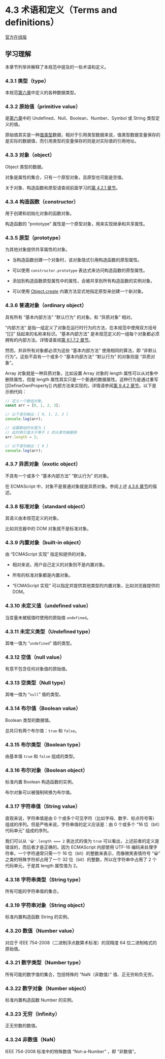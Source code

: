 # 4.3 术语和定义（Terms and definitions）

[官方在线版](https://262.ecma-international.org/6.0/#sec-terms-and-definitions)

## 学习理解

本章节列举并解释了本规范中提及的一些术语和定义。

### 4.3.1 类型（type）

本规范[第六章](https://262.ecma-international.org/6.0/#sec-ecmascript-data-types-and-values)中定义的各种数据类型。

### 4.3.2 原始值（primitive value）

是[第六章](https://262.ecma-international.org/6.0/#sec-ecmascript-data-types-and-values)中的 Undefined、Null、Boolean、Number、Symbol 或 String 类型定义的值。

原始值其实是一种[值类型](../../../../术语表/值类型与引用类型.md)数据，相对于引用类型数据来说，值类型数据变量保存的是实际的数据值，而引用类型的变量保存的则是对实际值的引用地址。

### 4.3.3 对象（object）

Object 类型的数据。

对象是属性的集合，只有一个原型对象，且原型也可能是空值。

关于对象、构造函数和原型请查阅前面学习的[第 4.2.1 章节](../4.2.ECMAScript-Overview/4.2.1.Objects)。

### 4.3.4 构造函数（constructor）

用于创建和初始化对象的函数对象。

构造函数的 “prototype” 属性是一个原型对象，用来实现继承和共享属性。

### 4.3.5 原型（prototype）

为其他对象提供共享属性的对象。

- 当构造函数创建一个对象时，该对象隐式引用构造函数的原型属性。

- 可以使用 `constructor.prototype` 表达式来访问构造函数的原型属性。

- 添加到构造函数原型属性中的属性，会被共享到所有构造函数的实例对象。

- 可以使用 [Object.create](https://262.ecma-international.org/6.0/#sec-object.create) 内置方法显式地指定原型来创建一个新对象。

### 4.3.6 普通对象（ordinary object）

具有所有 “基本内部方法” “默认行为” 的对象。和 “异质对象” 相对。

“内部方法” 是指一组定义了对象在运行时行为的方法，在本规范中使用双方括号 “[[]]” 括起来的名称来标识。“基本内部方法” 是本规范定义的一组每个对象都必须拥有的内部方法。详情请查阅[第 6.1.7.2 章节](https://262.ecma-international.org/6.0/#sec-object-internal-methods-and-internal-slots)。

然而，并非所有对象都必须为这些 “基本内部方法” 使用相同的算法，即 “非默认行为”。这些不具有一个或多个 “基本内部方法” “默认行为” 的对象则是 “异质对象”。

Array 对象就是一种异质对象，比如设置 Array 对象的 length 属性可以从对象中删除属性，但是 length 属性其实只是一个普通的数据属性。这种行为是通过重写 [[DefineOwnProperty]] 内部方法来实现的。详情请参阅[第 9.4.2 章节](https://262.ecma-international.org/6.0/#sec-array-exotic-objects)。以下是示例代码：

```javascript
// 定义一个数组对象。
const arr = [0, 1, 2, 3];

// 以下语句输出：[ 0, 1, 2, 3 ]
console.log(arr);

// 设置数组的长度为 1
// 此时索引值大于等于 1 的元素均被删除
arr.length = 1;

// 以下语句输出：[ 0 ]
console.log(arr);
```

### 4.3.7 异质对象（exotic object）

不具有一个或多个 “基本内部方法” “默认行为” 的对象。

在 ECMAScript 中，对象不是普通对象就是异质对象。参阅上述 [4.3.6 章节](#436-普通对象ordinary-object)的描述。

### 4.3.8 标准对象（standard object）

其语义由本规范定义的对象。

比如浏览器中的 DOM 对象就不是标准对象。

### 4.3.9 内置对象（built-in object）

由 “ECMAScript 实现” 指定和提供的对象。

- 相对来说，用户自己定义的对象则不是内置对象。

- 所有的标准对象都是内置对象。

- “ECMAScript 实现” 可以指定并提供其他类型的内置对象，比如浏览器提供的 DOM。

### 4.3.10 未定义值（undefined value）

当变量未被赋值时使用的原始值 `undefined`。

### 4.3.11 未定义类型（Undefined type）

其唯一值为 “`undefined`” 值的类型。

### 4.3.12 空值（null value）

有意不包含任何对象值的原始值。

### 4.3.13 空类型（Null type）

其唯一值为 “`null`” 值的类型。

### 4.3.14 布尔值（Boolean value）

Boolean 类型的数据值。

总共只有两个布尔值：`true` 和 `false`。

### 4.3.15 布尔类型（Boolean type）

由基本值 `true` 和 `false` 组成的类型。

### 4.3.16 布尔对象（Boolean object）

标准内置 Boolean 构造函数的实例。

布尔对象可以被强制转换为布尔值。

### 4.3.17 字符串值（String value）

直观来说，字符串值是由 0 个或多个可见字符（比如字母、数字、标点符号等）组成的序列。但是严格来说，字符串值的定义应该是：由 0 个或多个 “16 位（bit）代码单元” 组成的序列。

我们可以从 `'😀'.length === 2` 表达式的值为 `true` 可以看出，上述前者的定义是错误的，而后者才是正确的。因为 ECMAScript 内部使用 UTF-16 编码来处理字符串，一个字符通常只需一个 16 位（bit）的整数来表示，而像微笑表情符号 “😀” 之类的特殊字符却占用了一个 32 位（bit）的整数，所以在字符串中占用了 2 个代码单元，于是其 length 属性值为 2。

### 4.3.18 字符串类型（String type）

所有可能的字符串值的集合。

### 4.3.19 字符串对象（String object）

标准内置构造函数 String 的实例。

### 4.3.20 数值（Number value）

对应于 IEEE 754-2008（二进制浮点数算术标准）的双精度 64 位二进制格式的原始值。

### 4.3.21 数字类型（Number type）

所有可能的数字值的集合，包括特殊的 “NaN（非数值）” 值、正无穷和负无穷。

### 4.3.22 数字对象（Number object）

标准内置构造函数 Number 的实例。

### 4.3.23 无穷（Infinity）

正无穷数的数值。

### 4.3.24 非数值（NaN）

IEEE 754-2008 标准中的特殊数值 “Not-a-Number” ，即 “非数值”。
